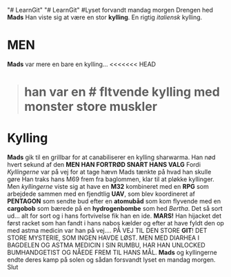 "# LearnGit"
"# LearnGit"
#Lyset forvandt mandag morgen
Drengen hed **Mads**
Han viste sig at være en stor **kylling**. En rigtig _italiensk_ kylling.

# MEN

**Mads** var mere en bare en kylling...
<<<<<<< HEAD

> # han var en # fltvende kylling med monster store **muskler**

# Kylling

**Mads** gik til en grillbar for at canabiliserer en kylling sharwarma.
Han nød hvert sekund af den
**MEN HAN FORTRØD SNART HANS VALG**
Fordi _Kyllingerne_ var på vej for at tage hævn
Mads tænkte på hvad han skulle gøre
Han traks hans M69 frem fra baglommen, klar til at pløkke kyllinger.
Men _kyllingerne_ viste sig at have en **M32** kombineret med en **RPG** som arbejdede sammen med en fjendtlig **UAV**, som blev koordineret af **PENTAGON** som sendte bud efter en **atomubåd** som kom flyvende med en **cargobob** som bærede på en **hydrogenbombe** som hed _Bertha_.
Det så sort ud... alt for sort og i hans fortvivelse fik han en ide. **MARS!**
Han hijacket det først racket som han fandt i hans nabos kælder og efter at have fyldt den op med astma medicin var han på vej....
PÅ VEJ TIL DEN STORE **GIT**! DET STORE MYSTERIE, SOM INGEN HAVDE LØST. MEN MED DIARHEA I BAGDELEN OG ASTMA MEDICIN I SIN RUMBU, HAR HAN UNLOCKED BUMHANDGETIST OG NÅEDE FREM TIL HANS MÅL.
**Mads** og kyllingerne endte deres kamp på solen og sådan forsvandt lyset en mandag morgen. 
Slut